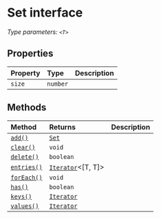 # Set <T> interface



_Type parameters: `<T>`_








## Properties

| Property	   | Type	| Description|
|:-------------|:-------|:-----------|
|`size`      | `number` |  |




## Methods

| Method	   |  Returns	| Description|
|:-------------|:-------|:-----------|
|[`add()`](add-set.md)      | [`Set`](../../es6-promise.api/interface/set.md)<T> |  |
|[`clear()`](clear-set.md)      | `void` |  |
|[`delete()`](delete-set.md)      | `boolean` |  |
|[`entries()`](entries-set.md)      | [`Iterator`](../../es6-promise.api/interface/iterator.md)<[T, T]> |  |
|[`forEach()`](foreach-set.md)      | `void` |  |
|[`has()`](has-set.md)      | `boolean` |  |
|[`keys()`](keys-set.md)      | [`Iterator`](../../es6-promise.api/interface/iterator.md)<T> |  |
|[`values()`](values-set.md)      | [`Iterator`](../../es6-promise.api/interface/iterator.md)<T> |  |




